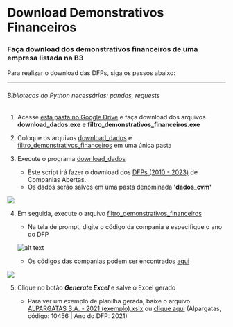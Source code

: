 # Download Demonstrativos Financeiros
### Faça download dos demonstrativos financeiros de uma empresa listada na B3 

Para realizar o download das DFPs, siga os passos abaixo:

---
###### Bibliotecas do Python necessárias: pandas, requests
1. Acesse [esta pasta no Google Drive](https://drive.google.com/drive/folders/1_XXCsOvaYVDjrRyFr1-M9eABil2dT7z_?usp=sharing) e faça download dos arquivos **download_dados.exe** e **filtro_demonstrativos_financeiros.exe**

2. Coloque os arquivos [download_dados](https://github.com/mathgone/Download-Demonstrativos-Financeiros/blob/main/download_dados.py) e [filtro_demonstrativos_financeiros](https://github.com/mathgone/Download-Demonstrativos-Financeiros/blob/main/filtro_demonstrativos_financeiros.pyw) em uma única pasta

3. Execute o programa [download_dados](https://github.com/mathgone/Download-Demonstrativos-Financeiros/blob/main/download_dados.py)
    
     * Este script irá fazer o download dos [DFPs (2010 - 2023)](https://dados.cvm.gov.br/dados/CIA_ABERTA/DOC/DFP/DADOS/) de Companias Abertas.
     * Os dados serão salvos em uma pasta denominada **'dados_cvm'**

[<img src="https://i.postimg.cc/MTD9pQp5/cvm-website.png">](https://dados.cvm.gov.br/dados/CIA_ABERTA/DOC/DFP/DADOS/)


4. Em seguida, execute o arquivo [filtro_demonstrativos_financeiros](https://github.com/mathgone/Download-Demonstrativos-Financeiros/blob/main/filtro_demonstrativos_financeiros.pyw)

    * Na tela de prompt, digite o código da compania e especifique o ano do DFP
    
    ![alt text](https://i.postimg.cc/tJ9gG7rF/prompt.png "Janela de Prompt")

    * Os códigos das companias podem ser encontrados [aqui](https://cvmweb.cvm.gov.br/SWB/Sistemas/SCW/CPublica/CiaAb/FormBuscaCiaAbOrdAlf.aspx?LetraInicial=A)

[<img src="https://i.postimg.cc/fL45whQw/cia-code-table.png">](https://cvmweb.cvm.gov.br/SWB/Sistemas/SCW/CPublica/CiaAb/FormBuscaCiaAbOrdAlf.aspx?LetraInicial=A)

5. Clique no botão **_Generate Excel_** e salve o Excel gerado

   * Para ver um exemplo de planilha gerada, baixe o arquivo [ALPARGATAS S.A. - 2021 (exemplo).xslx](https://github.com/mathgone/Download-Demonstrativos-Financeiros/blob/main/ALPARGATAS%20S.A.%20-%202021%20(exemplo).xlsx) ou [clique aqui](https://docs.google.com/spreadsheets/d/1xZ_fXTsaw5FEhF6XI1VJJExQuG1A7i8K6ko_rh2QZ40/edit?usp=sharing) (Alpargatas, código: 10456 | Ano do DFP: 2021)






